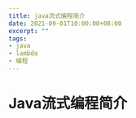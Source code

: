 ```yaml
---
title: java流式编程简介
date: 2021-09-01T10:00:00+08:00
excerpt: ""
tags:
- java
- lambda
- 编程
---
```

# Java流式编程简介